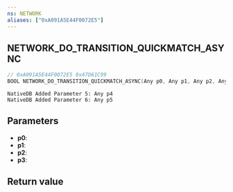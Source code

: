 ```yaml
---
ns: NETWORK
aliases: ["0xA091A5E44F0072E5"]
---
```

## NETWORK_DO_TRANSITION_QUICKMATCH_ASYNC

```c
// 0xA091A5E44F0072E5 0x47D61C99
BOOL NETWORK_DO_TRANSITION_QUICKMATCH_ASYNC(Any p0, Any p1, Any p2, Any p3);
```

```
NativeDB Added Parameter 5: Any p4
NativeDB Added Parameter 6: Any p5
```

## Parameters
* **p0**: 
* **p1**: 
* **p2**: 
* **p3**: 

## Return value
